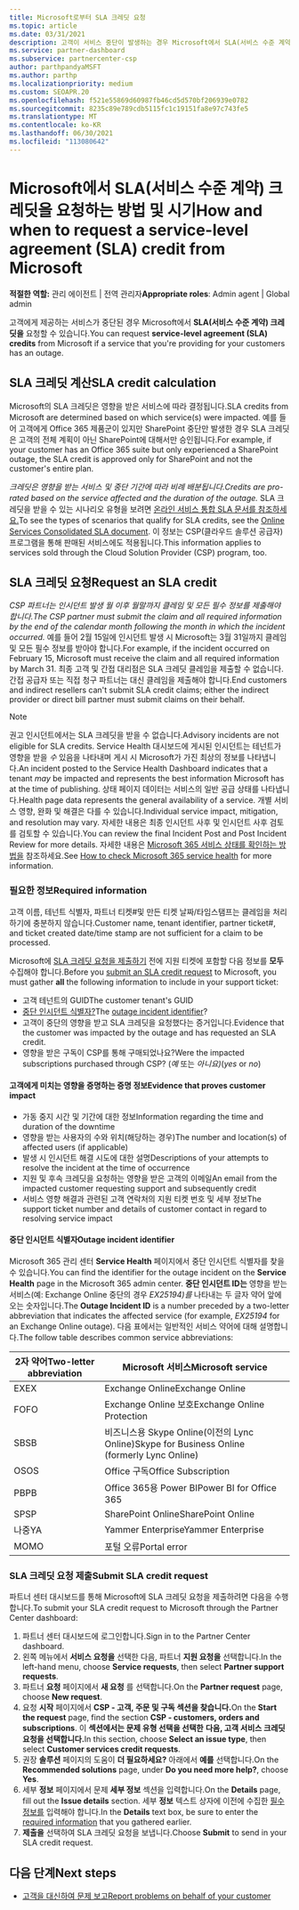 ```yaml
---
title: Microsoft로부터 SLA 크레딧 요청
ms.topic: article
ms.date: 03/31/2021
description: 고객이 서비스 중단이 발생하는 경우 Microsoft에서 SLA(서비스 수준 계약) 크레딧을 요청하는 이점, 제한 사항 및 절차에 대해 알아봅니다.
ms.service: partner-dashboard
ms.subservice: partnercenter-csp
author: parthpandyaMSFT
ms.author: parthp
ms.localizationpriority: medium
ms.custom: SEOAPR.20
ms.openlocfilehash: f521e55869d60987fb46cd5d570bf206939e0782
ms.sourcegitcommit: 8235c89e789cdb5115fc1c19151fa8e97c743fe5
ms.translationtype: MT
ms.contentlocale: ko-KR
ms.lasthandoff: 06/30/2021
ms.locfileid: "113080642"
---
```

# <a name="how-and-when-to-request-a-service-level-agreement-sla-credit-from-microsoft"></a><span data-ttu-id="77e9a-103">Microsoft에서 SLA(서비스 수준 계약) 크레딧을 요청하는 방법 및 시기</span><span class="sxs-lookup"><span data-stu-id="77e9a-103">How and when to request a service-level agreement (SLA) credit from Microsoft</span></span>

<span data-ttu-id="77e9a-104">**적절한 역할:** 관리 에이전트 | 전역 관리자</span><span class="sxs-lookup"><span data-stu-id="77e9a-104">**Appropriate roles**: Admin agent | Global admin</span></span>

<span data-ttu-id="77e9a-105">고객에게 제공하는 서비스가 중단된 경우 Microsoft에서 **SLA(서비스 수준 계약) 크레딧을** 요청할 수 있습니다.</span><span class="sxs-lookup"><span data-stu-id="77e9a-105">You can request **service-level agreement (SLA) credits** from Microsoft if a service that you're providing for your customers has an outage.</span></span>

## <a name="sla-credit-calculation"></a><span data-ttu-id="77e9a-106">SLA 크레딧 계산</span><span class="sxs-lookup"><span data-stu-id="77e9a-106">SLA credit calculation</span></span>

<span data-ttu-id="77e9a-107">Microsoft의 SLA 크레딧은 영향을 받은 서비스에 따라 결정됩니다.</span><span class="sxs-lookup"><span data-stu-id="77e9a-107">SLA credits from Microsoft are determined based on which service(s) were impacted.</span></span> <span data-ttu-id="77e9a-108">예를 들어 고객에게 Office 365 제품군이 있지만 SharePoint 중단만 발생한 경우 SLA 크레딧은 고객의 전체 계획이 아닌 SharePoint에 대해서만 승인됩니다.</span><span class="sxs-lookup"><span data-stu-id="77e9a-108">For example, if your customer has an Office 365 suite but only experienced a SharePoint outage, the SLA credit is approved only for SharePoint and not the customer's entire plan.</span></span>

<span data-ttu-id="77e9a-109">*크레딧은 영향을 받는 서비스 및 중단 기간에 따라 비례 배분됩니다.*</span><span class="sxs-lookup"><span data-stu-id="77e9a-109">*Credits are pro-rated based on the service affected and the duration of the outage.*</span></span> <span data-ttu-id="77e9a-110">SLA 크레딧을 받을 수 있는 시나리오 유형을 보려면 [온라인 서비스 통합 SLA 문서를 참조하세요.](http://www.microsoftvolumelicensing.com/DocumentSearch.aspx?Mode=3&DocumentTypeId=37)</span><span class="sxs-lookup"><span data-stu-id="77e9a-110">To see the types of scenarios that qualify for SLA credits, see the [Online Services Consolidated SLA document](http://www.microsoftvolumelicensing.com/DocumentSearch.aspx?Mode=3&DocumentTypeId=37).</span></span> <span data-ttu-id="77e9a-111">이 정보는 CSP(클라우드 솔루션 공급자) 프로그램을 통해 판매된 서비스에도 적용됩니다.</span><span class="sxs-lookup"><span data-stu-id="77e9a-111">This information applies to services sold through the Cloud Solution Provider (CSP) program, too.</span></span>


## <a name="request-an-sla-credit"></a><span data-ttu-id="77e9a-112">SLA 크레딧 요청</span><span class="sxs-lookup"><span data-stu-id="77e9a-112">Request an SLA credit</span></span>

<span data-ttu-id="77e9a-113">*CSP 파트너는 인시던트 발생 월 이후 월말까지 클레임 및 모든 필수 정보를 제출해야 합니다.*</span><span class="sxs-lookup"><span data-stu-id="77e9a-113">*The CSP partner must submit the claim and all required information by the end of the calendar month following the month in which the incident occurred.*</span></span> <span data-ttu-id="77e9a-114">예를 들어 2월 15일에 인시던트 발생 시 Microsoft는 3월 31일까지 클레임 및 모든 필수 정보를 받아야 합니다.</span><span class="sxs-lookup"><span data-stu-id="77e9a-114">For example, if the incident occurred on February 15, Microsoft must receive the claim and all required information by March 31.</span></span> <span data-ttu-id="77e9a-115">최종 고객 및 간접 대리점은 SLA 크레딧 클레임을 제출할 수 없습니다. 간접 공급자 또는 직접 청구 파트너는 대신 클레임을 제출해야 합니다.</span><span class="sxs-lookup"><span data-stu-id="77e9a-115">End customers and indirect resellers can't submit SLA credit claims; either the indirect provider or direct bill partner must submit claims on their behalf.</span></span>

> [!NOTE]
> <span data-ttu-id="77e9a-116">권고 인시던트에서는 SLA 크레딧을 받을 수 없습니다.</span><span class="sxs-lookup"><span data-stu-id="77e9a-116">Advisory incidents are not eligible for SLA credits.</span></span> <span data-ttu-id="77e9a-117">Service Health 대시보드에 게시된 인시던트는 테넌트가 영향을 받을 *수* 있음을 나타내며 게시 시 Microsoft가 가진 최상의 정보를 나타냅니다.</span><span class="sxs-lookup"><span data-stu-id="77e9a-117">An incident posted to the Service Health Dashboard indicates that a tenant *may* be impacted and represents the best information Microsoft has at the time of publishing.</span></span> <span data-ttu-id="77e9a-118">상태 페이지 데이터는 서비스의 일반 공급 상태를 나타냅니다.</span><span class="sxs-lookup"><span data-stu-id="77e9a-118">Health page data represents the general availability of a service.</span></span> <span data-ttu-id="77e9a-119">개별 서비스 영향, 완화 및 해결은 다를 수 있습니다.</span><span class="sxs-lookup"><span data-stu-id="77e9a-119">Individual service impact, mitigation, and resolution may vary.</span></span> <span data-ttu-id="77e9a-120">자세한 내용은 최종 인시던트 사후 및 인시던트 사후 검토를 검토할 수 있습니다.</span><span class="sxs-lookup"><span data-stu-id="77e9a-120">You can review the final Incident Post and Post Incident Review for more details.</span></span> <span data-ttu-id="77e9a-121">자세한 내용은 [Microsoft 365 서비스 상태를 확인하는 방법을](/microsoft-365/enterprise/view-service-health#incidents-and-advisories) 참조하세요.</span><span class="sxs-lookup"><span data-stu-id="77e9a-121">See [How to check Microsoft 365 service health](/microsoft-365/enterprise/view-service-health#incidents-and-advisories) for more information.</span></span>

### <a name="required-information"></a><span data-ttu-id="77e9a-122">필요한 정보</span><span class="sxs-lookup"><span data-stu-id="77e9a-122">Required information</span></span>

<span data-ttu-id="77e9a-123">고객 이름, 테넌트 식별자, 파트너 티켓#및 만든 티켓 날짜/타임스탬프는 클레임을 처리하기에 충분하지 않습니다.</span><span class="sxs-lookup"><span data-stu-id="77e9a-123">Customer name, tenant identifier, partner ticket#, and ticket created date/time stamp are not sufficient for a claim to be processed.</span></span>

<span data-ttu-id="77e9a-124">Microsoft에 [SLA 크레딧 요청을 제출하기](#submit-sla-credit-request) 전에 지원 티켓에 포함할 다음 정보를 **모두** 수집해야 합니다.</span><span class="sxs-lookup"><span data-stu-id="77e9a-124">Before you [submit an SLA credit request](#submit-sla-credit-request) to Microsoft, you must gather **all** the following information to include in your support ticket:</span></span>

- <span data-ttu-id="77e9a-125">고객 테넌트의 GUID</span><span class="sxs-lookup"><span data-stu-id="77e9a-125">The customer tenant's GUID</span></span>
- <span data-ttu-id="77e9a-126">[중단 인시던트 식별자?](#outage-incident-identifier)</span><span class="sxs-lookup"><span data-stu-id="77e9a-126">The [outage incident identifier](#outage-incident-identifier)?</span></span>
- <span data-ttu-id="77e9a-127">고객이 중단의 영향을 받고 SLA 크레딧을 요청했다는 증거입니다.</span><span class="sxs-lookup"><span data-stu-id="77e9a-127">Evidence that the customer was impacted by the outage and has requested an SLA credit.</span></span>
- <span data-ttu-id="77e9a-128">영향을 받은 구독이 CSP를 통해 구매되었나요?</span><span class="sxs-lookup"><span data-stu-id="77e9a-128">Were the impacted subscriptions purchased through CSP?</span></span> <span data-ttu-id="77e9a-129">(*예* 또는 *아니요)*</span><span class="sxs-lookup"><span data-stu-id="77e9a-129">(*yes* or *no*)</span></span>

#### <a name="evidence-that-proves-customer-impact"></a><span data-ttu-id="77e9a-130">고객에게 미치는 영향을 증명하는 증명 정보</span><span class="sxs-lookup"><span data-stu-id="77e9a-130">Evidence that proves customer impact</span></span>

- <span data-ttu-id="77e9a-131">가동 중지 시간 및 기간에 대한 정보</span><span class="sxs-lookup"><span data-stu-id="77e9a-131">Information regarding the time and duration of the downtime</span></span>
- <span data-ttu-id="77e9a-132">영향을 받는 사용자의 수와 위치(해당하는 경우)</span><span class="sxs-lookup"><span data-stu-id="77e9a-132">The number and location(s) of affected users (if applicable)</span></span>
- <span data-ttu-id="77e9a-133">발생 시 인시던트 해결 시도에 대한 설명</span><span class="sxs-lookup"><span data-stu-id="77e9a-133">Descriptions of your attempts to resolve the incident at the time of occurrence</span></span>
- <span data-ttu-id="77e9a-134">지원 및 후속 크레딧을 요청하는 영향을 받은 고객의 이메일</span><span class="sxs-lookup"><span data-stu-id="77e9a-134">An email from the impacted customer requesting support and subsequently credit</span></span>
- <span data-ttu-id="77e9a-135">서비스 영향 해결과 관련된 고객 연락처의 지원 티켓 번호 및 세부 정보</span><span class="sxs-lookup"><span data-stu-id="77e9a-135">The support ticket number and details of customer contact in regard to resolving service impact</span></span>


#### <a name="outage-incident-identifier"></a><span data-ttu-id="77e9a-136">중단 인시던트 식별자</span><span class="sxs-lookup"><span data-stu-id="77e9a-136">Outage incident identifier</span></span>

<span data-ttu-id="77e9a-137">Microsoft 365 관리 센터 **Service Health** 페이지에서 중단 인시던트 식별자를 찾을 수 있습니다.</span><span class="sxs-lookup"><span data-stu-id="77e9a-137">You can find the identifier for the outage incident on the **Service Health** page in the Microsoft 365 admin center.</span></span> <span data-ttu-id="77e9a-138">**중단 인시던트 ID는** 영향을 받는 서비스(예: Exchange Online 중단의 경우 *EX25194)를* 나타내는 두 글자 약어 앞에 오는 숫자입니다.</span><span class="sxs-lookup"><span data-stu-id="77e9a-138">The **Outage Incident ID** is a number preceded by a two-letter abbreviation that indicates the affected service (for example, *EX25194* for an Exchange Online outage).</span></span> <span data-ttu-id="77e9a-139">다음 표에서는 일반적인 서비스 약어에 대해 설명합니다.</span><span class="sxs-lookup"><span data-stu-id="77e9a-139">The follow table describes common service abbreviations:</span></span>

| <span data-ttu-id="77e9a-140">2자 약어</span><span class="sxs-lookup"><span data-stu-id="77e9a-140">Two-letter abbreviation</span></span> | <span data-ttu-id="77e9a-141">Microsoft 서비스</span><span class="sxs-lookup"><span data-stu-id="77e9a-141">Microsoft service</span></span> |
| ----------------------- | ----------------- |
| <span data-ttu-id="77e9a-142">EX</span><span class="sxs-lookup"><span data-stu-id="77e9a-142">EX</span></span> | <span data-ttu-id="77e9a-143">Exchange Online</span><span class="sxs-lookup"><span data-stu-id="77e9a-143">Exchange Online</span></span> |
| <span data-ttu-id="77e9a-144">FO</span><span class="sxs-lookup"><span data-stu-id="77e9a-144">FO</span></span> | <span data-ttu-id="77e9a-145">Exchange Online 보호</span><span class="sxs-lookup"><span data-stu-id="77e9a-145">Exchange Online Protection</span></span> |
| <span data-ttu-id="77e9a-146">SB</span><span class="sxs-lookup"><span data-stu-id="77e9a-146">SB</span></span> | <span data-ttu-id="77e9a-147">비즈니스용 Skype Online(이전의 Lync Online)</span><span class="sxs-lookup"><span data-stu-id="77e9a-147">Skype for Business Online (formerly Lync Online)</span></span> |
| <span data-ttu-id="77e9a-148">OS</span><span class="sxs-lookup"><span data-stu-id="77e9a-148">OS</span></span> | <span data-ttu-id="77e9a-149">Office 구독</span><span class="sxs-lookup"><span data-stu-id="77e9a-149">Office Subscription</span></span> |
| <span data-ttu-id="77e9a-150">PB</span><span class="sxs-lookup"><span data-stu-id="77e9a-150">PB</span></span> | <span data-ttu-id="77e9a-151">Office 365용 Power BI</span><span class="sxs-lookup"><span data-stu-id="77e9a-151">Power BI for Office 365</span></span> |
| <span data-ttu-id="77e9a-152">SP</span><span class="sxs-lookup"><span data-stu-id="77e9a-152">SP</span></span> | <span data-ttu-id="77e9a-153">SharePoint Online</span><span class="sxs-lookup"><span data-stu-id="77e9a-153">SharePoint Online</span></span> |
| <span data-ttu-id="77e9a-154">나중</span><span class="sxs-lookup"><span data-stu-id="77e9a-154">YA</span></span> | <span data-ttu-id="77e9a-155">Yammer Enterprise</span><span class="sxs-lookup"><span data-stu-id="77e9a-155">Yammer Enterprise</span></span> |
| <span data-ttu-id="77e9a-156">MO</span><span class="sxs-lookup"><span data-stu-id="77e9a-156">MO</span></span> | <span data-ttu-id="77e9a-157">포털 오류</span><span class="sxs-lookup"><span data-stu-id="77e9a-157">Portal error</span></span> |

### <a name="submit-sla-credit-request"></a><span data-ttu-id="77e9a-158">SLA 크레딧 요청 제출</span><span class="sxs-lookup"><span data-stu-id="77e9a-158">Submit SLA credit request</span></span>

<span data-ttu-id="77e9a-159">파트너 센터 대시보드를 통해 Microsoft에 SLA 크레딧 요청을 제출하려면 다음을 수행합니다.</span><span class="sxs-lookup"><span data-stu-id="77e9a-159">To submit your SLA credit request to Microsoft through the Partner Center dashboard:</span></span>

1. <span data-ttu-id="77e9a-160">파트너 센터 대시보드에 로그인합니다.</span><span class="sxs-lookup"><span data-stu-id="77e9a-160">Sign in to the Partner Center dashboard.</span></span>
2. <span data-ttu-id="77e9a-161">왼쪽 메뉴에서 **서비스 요청을** 선택한 다음, 파트너 **지원 요청을** 선택합니다.</span><span class="sxs-lookup"><span data-stu-id="77e9a-161">In the left-hand menu, choose **Service requests**, then select **Partner support requests**.</span></span>
3. <span data-ttu-id="77e9a-162">파트너 **요청** 페이지에서 **새 요청** 를 선택합니다.</span><span class="sxs-lookup"><span data-stu-id="77e9a-162">On the **Partner request** page, choose **New request**.</span></span>
4. <span data-ttu-id="77e9a-163">요청 **시작** 페이지에서 **CSP - 고객, 주문 및 구독 섹션을 찾습니다.**</span><span class="sxs-lookup"><span data-stu-id="77e9a-163">On the **Start the request** page, find the section **CSP - customers, orders and subscriptions**.</span></span> <span data-ttu-id="77e9a-164">이 **섹션에서는 문제 유형 선택을 선택한** **다음, 고객 서비스 크레딧 요청을 선택합니다.**</span><span class="sxs-lookup"><span data-stu-id="77e9a-164">In this section, choose **Select an issue type**, then select **Customer services credit requests**.</span></span>
5. <span data-ttu-id="77e9a-165">권장 **솔루션** 페이지의 도움이 **더 필요하세요?** 아래에서 **예를** 선택합니다.</span><span class="sxs-lookup"><span data-stu-id="77e9a-165">On the **Recommended solutions** page, under **Do you need more help?**, choose **Yes**.</span></span>
6. <span data-ttu-id="77e9a-166">세부 **정보** 페이지에서 문제 **세부 정보** 섹션을 입력합니다.</span><span class="sxs-lookup"><span data-stu-id="77e9a-166">On the **Details** page, fill out the **Issue details** section.</span></span> <span data-ttu-id="77e9a-167">세부 **정보** 텍스트 상자에 이전에 수집한 [필수 정보를](#required-information) 입력해야 합니다.</span><span class="sxs-lookup"><span data-stu-id="77e9a-167">In the **Details** text box, be sure to enter the [required information](#required-information) that you gathered earlier.</span></span>
7. <span data-ttu-id="77e9a-168">**제출을** 선택하여 SLA 크레딧 요청을 보냅니다.</span><span class="sxs-lookup"><span data-stu-id="77e9a-168">Choose **Submit** to send in your SLA credit request.</span></span>

## <a name="next-steps"></a><span data-ttu-id="77e9a-169">다음 단계</span><span class="sxs-lookup"><span data-stu-id="77e9a-169">Next steps</span></span>

- [<span data-ttu-id="77e9a-170">고객을 대신하여 문제 보고</span><span class="sxs-lookup"><span data-stu-id="77e9a-170">Report problems on behalf of your customer</span></span>](report-problems-on-behalf-of-a-customer.md)
